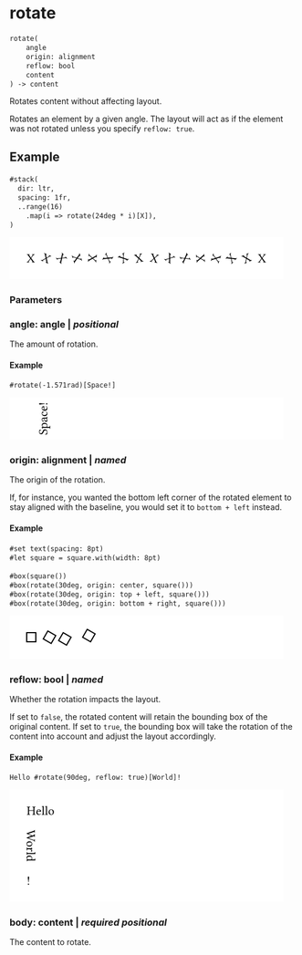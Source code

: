 
# rotate

```
rotate(
    angle
    origin: alignment
    reflow: bool
    content
) -> content
```
Rotates content without affecting layout.

Rotates an element by a given angle. The layout will act as if the
element was not rotated unless you specify
`reflow: `<span class="typ-key">`true`</span>.

## Example

<div class="previewed-code">

    #stack(
      dir: ltr,
      spacing: 1fr,
      ..range(16)
        .map(i => rotate(24deg * i)[X]),
    )

<div class="preview">

![Preview](/assets/2913652711733d7c7032c2817b4bd215.png)

</div>

</div>


### Parameters


### angle: angle | _positional_

The amount of rotation.


#### Example

<div class="previewed-code">

    #rotate(-1.571rad)[Space!]

<div class="preview">

![Preview](/assets/fe4c7be5f5b5d6ef1363f663ea5bb2b7.png)

</div>

</div>


### origin: alignment | _named_

The origin of the rotation.

If, for instance, you wanted the bottom left corner of the rotated
element to stay aligned with the baseline, you would set it to
`bottom + left` instead.


#### Example

<div class="previewed-code">

    #set text(spacing: 8pt)
    #let square = square.with(width: 8pt)

    #box(square())
    #box(rotate(30deg, origin: center, square()))
    #box(rotate(30deg, origin: top + left, square()))
    #box(rotate(30deg, origin: bottom + right, square()))

<div class="preview">

![Preview](/assets/673042934ca6888793e71a385d773ef1.png)

</div>

</div>


### reflow: bool | _named_

Whether the rotation impacts the layout.

If set to <span class="typ-key">`false`</span>, the rotated content will
retain the bounding box of the original content. If set to
<span class="typ-key">`true`</span>, the bounding box will take the
rotation of the content into account and adjust the layout accordingly.


#### Example

<div class="previewed-code">

    Hello #rotate(90deg, reflow: true)[World]!

<div class="preview">

![Preview](/assets/8bc00ca76bf198a9f7367d30c00d59d3.png)

</div>

</div>


### body: content | _required_ _positional_

The content to rotate.

